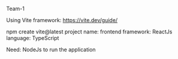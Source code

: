 Team-1

Using Vite framework: https://vite.dev/guide/

npm create vite@latest
project name: frontend
framework: ReactJs
language: TypeScript

Need: NodeJs to run the application